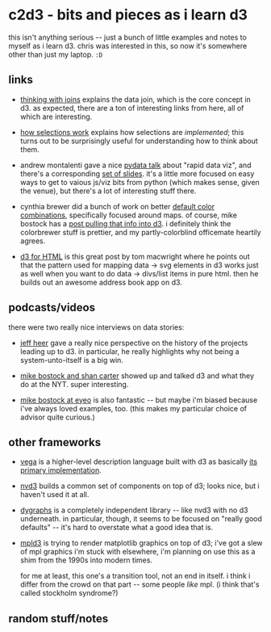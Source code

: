 # c2d3 - bits and pieces as i learn d3

this isn't anything serious -- just a bunch of little examples and notes to
myself as i learn d3. chris was interested in this, so now it's somewhere
other than just my laptop. `:D`

## links

* [thinking with joins](http://bost.ocks.org/mike/join/) explains the data
  join, which is the core concept in d3. as expected, there are a ton of
  interesting links from here, all of which are interesting.

* [how selections work](http://bost.ocks.org/mike/selection/) explains how
  selections are *implemented*; this turns out to be surprisingly useful for
  understanding how to think about them.

* andrew montalenti gave a nice [pydata talk](http://vimeo.com/79580138) about
  "rapid data viz", and there's a corresponding
  [set of slides](http://pixelmonkey.org/pub/dataviz-elements/notes/). it's a
  little more focused on easy ways to get to vaious js/viz bits from python
  (which makes sense, given the venue), but there's a lot of interesting stuff
  there.

* cynthia brewer did a bunch of work on better
  [default color combinations](http://colorbrewer2.org/), specifically focused
  around maps. of course, mike bostock has a
  [post pulling that info into d3](http://bl.ocks.org/mbostock/5577023). i
  definitely think the colorbrewer stuff is prettier, and my partly-colorblind
  officemate heartily agrees.

* [d3 for HTML](http://www.macwright.org/2013/07/07/d3-for-html.html) is this
  great post by tom macwright where he points out that the pattern used for
  mapping data -> svg elements in d3 works just as well when you want to do
  data -> divs/list items in pure html. then he builds out an awesome address
  book app on d3.

## podcasts/videos

there were two really nice interviews on data stories:

* [jeff heer](http://datastori.es/episode-8-interview-jeff-heer/) gave a
  really nice perspective on the history of the projects leading up to d3. in
  particular, he really highlights why not being a system-unto-itself is a big
  win.

*
  [mike bostock and shan carter](http://datastori.es/data-stories-22-nyt-graphics-and-d3-with-mike-bostock-and-shan-carter/)
  showed up and talked d3 and what they do at the NYT. super interesting.

* [mike bostock at eyeo](http://vimeo.com/69448223) is also fantastic -- but
  maybe i'm biased because i've always loved examples, too. (this makes my
  particular choice of advisor quite curious.)

## other frameworks

* [vega](https://github.com/trifacta/vega) is a higher-level description
  language built with d3 as basically
  [its primary implementation](https://github.com/trifacta/vega/wiki/Vega-and-D3).

* [nvd3](http://nvd3.org/) builds a common set of components on top of d3;
  looks nice, but i haven't used it at all.

* [dygraphs](http://dygraphs.com/) is a completely independent library -- like
  nvd3 with no d3 underneath. in particular, though, it seems to be focused on
  "really good defaults" -- it's hard to overstate what a good idea that is.

* [mpld3](https://github.com/jakevdp/mpld3) is trying to render matplotlib
  graphics on top of d3; i've got a slew of mpl graphics i'm stuck with
  elsewhere, i'm planning on use this as a shim from the 1990s into modern
  times.

  for me at least, this one's a transition tool, not an end in itself. i think
  i differ from the crowd on that part -- some people *like* mpl. (i think
  that's called stockholm syndrome?)

## random stuff/notes
